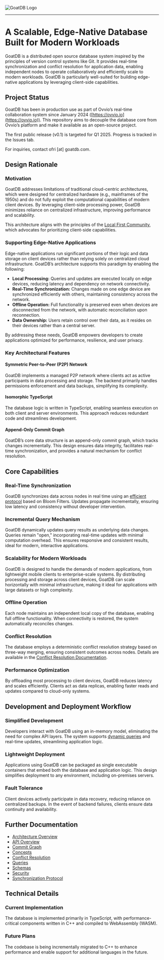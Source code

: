 <picture>
  <source media="(prefers-color-scheme: dark)" srcset="https://github.com/user-attachments/assets/4975e49c-e73c-435e-8e10-97adc2c0aaeb">
  <source media="(prefers-color-scheme: light)" srcset="https://github.com/user-attachments/assets/270caf47-3ed8-49d4-b3b9-74a51bd2d6c0">
  <img alt="GoatDB Logo" src="https://github.com/user-attachments/assets/270caf47-3ed8-49d4-b3b9-74a51bd2d6c0">
</picture>

---

# A Scalable, Edge-Native Database Built for Modern Workloads

GoatDB is a distributed open source database system inspired by the principles of version control systems like Git. It provides real-time synchronization and conflict resolution for application data, enabling independent nodes to operate collaboratively and efficiently scale to modern workloads. GoatDB is particularly well-suited for building edge-native applications by leveraging client-side capabilities.

## Project Status

GoatDB has been in production use as part of Ovvio’s real-time collaboration system since January 2024 ([https://ovvio.io](https://ovvio.io)). This repository aims to decouple the database core from Ovvio’s platform and make it available as an open-source project.

The first public release (v0.1) is targeted for Q1 2025. Progress is tracked in the Issues tab.

For inquiries, contact ofri [at] goatdb.com.

## Design Rationale

### Motivation

GoatDB addresses limitations of traditional cloud-centric architectures, which were designed for centralized hardware (e.g., mainframes of the 1950s) and do not fully exploit the computational capabilities of modern client devices. By leveraging client-side processing power, GoatDB minimizes reliance on centralized infrastructure, improving performance and scalability.

This architecture aligns with the principles of the [Local First Community](https://localfirstweb.dev/), which advocates for prioritizing client-side capabilities.

### Supporting Edge-Native Applications

Edge-native applications run significant portions of their logic and data storage on client devices rather than relying solely on centralized cloud infrastructure. GoatDB’s architecture supports this paradigm by enabling the following:

- **Local Processing:** Queries and updates are executed locally on edge devices, reducing latency and dependency on network connectivity.
- **Real-Time Synchronization:** Changes made on one edge device are synchronized efficiently with others, maintaining consistency across the network.
- **Offline Operation:** Full functionality is preserved even when devices are disconnected from the network, with automatic reconciliation upon reconnection.
- **Data Ownership:** Users retain control over their data, as it resides on their devices rather than a central server.

By addressing these needs, GoatDB empowers developers to create applications optimized for performance, resilience, and user privacy.

### Key Architectural Features

#### Symmetric Peer-to-Peer (P2P) Network

GoatDB implements a managed P2P network where clients act as active participants in data processing and storage. The backend primarily handles permissions enforcement and data backups, simplifying its complexity.

#### Isomorphic TypeScript

The database logic is written in TypeScript, enabling seamless execution on both client and server environments. This approach reduces redundant code and streamlines development.

#### Append-Only Commit Graph

GoatDB’s core data structure is an append-only commit graph, which tracks changes incrementally. This design ensures data integrity, facilitates real-time synchronization, and provides a natural mechanism for conflict resolution.

## Core Capabilities

### Real-Time Synchronization

GoatDB synchronizes data across nodes in real time using an [efficient protocol](docs/sync.md) based on Bloom Filters. Updates propagate incrementally, ensuring low latency and consistency without developer intervention.

### Incremental Query Mechanism

GoatDB dynamically updates query results as underlying data changes. Queries remain "open," incorporating real-time updates with minimal computation overhead. This ensures responsive and consistent results, ideal for modern, interactive applications.

### Scalability for Modern Workloads

GoatDB is designed to handle the demands of modern applications, from lightweight mobile clients to enterprise-scale systems. By distributing processing and storage across client devices, GoatDB can scale horizontally with minimal infrastructure, making it ideal for applications with large datasets or high complexity.

### Offline Operation

Each node maintains an independent local copy of the database, enabling full offline functionality. When connectivity is restored, the system automatically reconciles changes.

### Conflict Resolution

The database employs a deterministic conflict resolution strategy based on three-way merging, ensuring consistent outcomes across nodes. Details are available in the [Conflict Resolution Documentation](docs/conflict-resolution.md).

### Performance Optimization

By offloading most processing to client devices, GoatDB reduces latency and scales efficiently. Clients act as data replicas, enabling faster reads and updates compared to cloud-only systems.

## Development and Deployment Workflow

### Simplified Development

Developers interact with GoatDB using an in-memory model, eliminating the need for complex API layers. The system supports [dynamic queries](docs/query.md) and real-time updates, streamlining application logic.

### Lightweight Deployment

Applications using GoatDB can be packaged as single executable containers that embed both the database and application logic. This design simplifies deployment to any environment, including on-premises servers.

### Fault Tolerance

Client devices actively participate in data recovery, reducing reliance on centralized backups. In the event of backend failures, clients ensure data continuity and availability.

## Further Documentation

- [Architecture Overview](docs/architecture.md)
- [API Overview](docs/api.md)
- [Commit Graph](docs/commit-graph.md)
- [Concepts](docs/concepts.md)
- [Conflict Resolution](docs/conflict-resolution.md)
- [Queries](docs/query.md)
- [Schemas](docs/schema.md)
- [Security](docs/security.md)
- [Synchronization Protocol](docs/sync.md)

## Technical Details

### Current Implementation

The database is implemented primarily in TypeScript, with performance-critical components written in C++ and compiled to WebAssembly (WASM).

### Future Plans

The codebase is being incrementally migrated to C++ to enhance performance and enable support for additional languages in the future.
